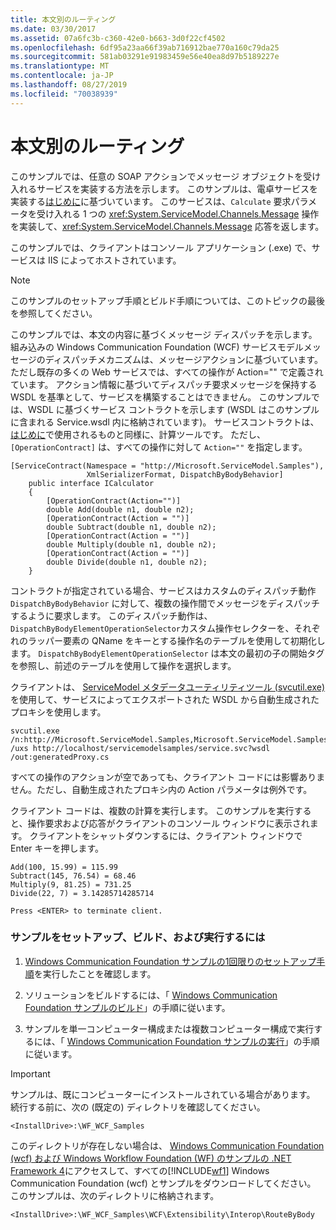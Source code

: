 ```yaml
---
title: 本文別のルーティング
ms.date: 03/30/2017
ms.assetid: 07a6fc3b-c360-42e0-b663-3d0f22cf4502
ms.openlocfilehash: 6df95a23aa66f39ab716912bae770a160c79da25
ms.sourcegitcommit: 581ab03291e91983459e56e40ea8d97b5189227e
ms.translationtype: MT
ms.contentlocale: ja-JP
ms.lasthandoff: 08/27/2019
ms.locfileid: "70038939"
---
```

# <a name="route-by-body"></a>本文別のルーティング
このサンプルでは、任意の SOAP アクションでメッセージ オブジェクトを受け入れるサービスを実装する方法を示します。 このサンプルは、電卓サービスを実装する[はじめに](../../../../docs/framework/wcf/samples/getting-started-sample.md)に基づいています。 このサービスは、`Calculate` 要求パラメータを受け入れる 1 つの <xref:System.ServiceModel.Channels.Message> 操作を実装して、<xref:System.ServiceModel.Channels.Message> 応答を返します。  
  
 このサンプルでは、クライアントはコンソール アプリケーション (.exe) で、サービスは IIS によってホストされています。  
  
> [!NOTE]
> このサンプルのセットアップ手順とビルド手順については、このトピックの最後を参照してください。  
  
 このサンプルでは、本文の内容に基づくメッセージ ディスパッチを示します。 組み込みの Windows Communication Foundation (WCF) サービスモデルメッセージのディスパッチメカニズムは、メッセージアクションに基づいています。 ただし既存の多くの Web サービスでは、すべての操作が Action="" で定義されています。 アクション情報に基づいてディスパッチ要求メッセージを保持する WSDL を基準として、サービスを構築することはできません。 このサンプルでは、WSDL に基づくサービス コントラクトを示します (WSDL はこのサンプルに含まれる Service.wsdl 内に格納されています)。 サービスコントラクトは、[はじめに](../../../../docs/framework/wcf/samples/getting-started-sample.md)で使用されるものと同様に、計算ツールです。 ただし、`[OperationContract]` は、すべての操作に対して `Action=""` を指定します。  
  
```  
[ServiceContract(Namespace = "http://Microsoft.ServiceModel.Samples"),    
                 XmlSerializerFormat, DispatchByBodyBehavior]  
    public interface ICalculator  
    {  
        [OperationContract(Action="")]  
        double Add(double n1, double n2);  
        [OperationContract(Action = "")]  
        double Subtract(double n1, double n2);  
        [OperationContract(Action = "")]  
        double Multiply(double n1, double n2);  
        [OperationContract(Action = "")]  
        double Divide(double n1, double n2);  
    }  
```  
  
 コントラクトが指定されている場合、サービスはカスタムのディスパッチ動作 `DispatchByBodyBehavior` に対して、複数の操作間でメッセージをディスパッチするように要求します。 このディスパッチ動作は、 `DispatchByBodyElementOperationSelector`カスタム操作セレクターを、それぞれのラッパー要素の QName をキーとする操作名のテーブルを使用して初期化します。 `DispatchByBodyElementOperationSelector` は本文の最初の子の開始タグを参照し、前述のテーブルを使用して操作を選択します。  
  
 クライアントは、 [ServiceModel メタデータユーティリティツール (svcutil.exe)](../../../../docs/framework/wcf/servicemodel-metadata-utility-tool-svcutil-exe.md)を使用して、サービスによってエクスポートされた WSDL から自動生成されたプロキシを使用します。  
  
```  
svcutil.exe  /n:http://Microsoft.ServiceModel.Samples,Microsoft.ServiceModel.Samples /uxs http://localhost/servicemodelsamples/service.svc?wsdl /out:generatedProxy.cs  
```  
  
 すべての操作のアクションが空であっても、クライアント コードには影響ありません。ただし、自動生成されたプロキシ内の Action パラメータは例外です。  
  
 クライアント コードは、複数の計算を実行します。 このサンプルを実行すると、操作要求および応答がクライアントのコンソール ウィンドウに表示されます。 クライアントをシャットダウンするには、クライアント ウィンドウで Enter キーを押します。  
  
```  
Add(100, 15.99) = 115.99  
Subtract(145, 76.54) = 68.46  
Multiply(9, 81.25) = 731.25  
Divide(22, 7) = 3.14285714285714  
  
Press <ENTER> to terminate client.  
```  
  
### <a name="to-set-up-build-and-run-the-sample"></a>サンプルをセットアップ、ビルド、および実行するには  
  
1. [Windows Communication Foundation サンプルの1回限りのセットアップ手順](../../../../docs/framework/wcf/samples/one-time-setup-procedure-for-the-wcf-samples.md)を実行したことを確認します。  
  
2. ソリューションをビルドするには、「 [Windows Communication Foundation サンプルのビルド](../../../../docs/framework/wcf/samples/building-the-samples.md)」の手順に従います。  
  
3. サンプルを単一コンピューター構成または複数コンピューター構成で実行するには、「 [Windows Communication Foundation サンプルの実行](../../../../docs/framework/wcf/samples/running-the-samples.md)」の手順に従います。  
  
> [!IMPORTANT]
> サンプルは、既にコンピューターにインストールされている場合があります。 続行する前に、次の (既定の) ディレクトリを確認してください。  
>   
> `<InstallDrive>:\WF_WCF_Samples`  
>   
> このディレクトリが存在しない場合は、 [Windows Communication Foundation (wcf) および Windows Workflow Foundation (WF) のサンプルの .NET Framework 4](https://go.microsoft.com/fwlink/?LinkId=150780)にアクセスして、すべての[!INCLUDE[wf1](../../../../includes/wf1-md.md)] Windows Communication Foundation (wcf) とサンプルをダウンロードしてください。 このサンプルは、次のディレクトリに格納されます。  
>   
> `<InstallDrive>:\WF_WCF_Samples\WCF\Extensibility\Interop\RouteByBody`  
